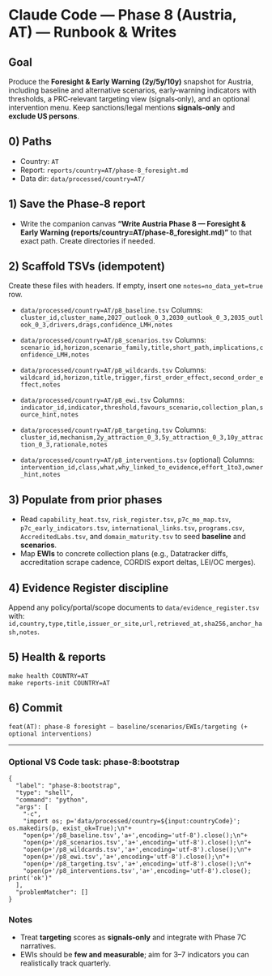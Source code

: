 # Claude Code — Phase 8 (Austria, AT) — Runbook & Writes

## Goal
Produce the **Foresight & Early Warning (2y/5y/10y)** snapshot for Austria, including baseline and alternative scenarios, early‑warning indicators with thresholds, a PRC‑relevant targeting view (signals‑only), and an optional intervention menu. Keep sanctions/legal mentions **signals‑only** and **exclude US persons**.

## 0) Paths
- Country: `AT`
- Report: `reports/country=AT/phase-8_foresight.md`
- Data dir: `data/processed/country=AT/`

## 1) Save the Phase‑8 report
- Write the companion canvas **“Write Austria Phase 8 — Foresight & Early Warning (reports/country=AT/phase-8_foresight.md)”** to that exact path. Create directories if needed.

## 2) Scaffold TSVs (idempotent)
Create these files with headers. If empty, insert one `notes=no_data_yet=true` row.

- `data/processed/country=AT/p8_baseline.tsv`
  Columns: `cluster_id,cluster_name,2027_outlook_0_3,2030_outlook_0_3,2035_outlook_0_3,drivers,drags,confidence_LMH,notes`

- `data/processed/country=AT/p8_scenarios.tsv`
  Columns: `scenario_id,horizon,scenario_family,title,short_path,implications,confidence_LMH,notes`

- `data/processed/country=AT/p8_wildcards.tsv`
  Columns: `wildcard_id,horizon,title,trigger,first_order_effect,second_order_effect,notes`

- `data/processed/country=AT/p8_ewi.tsv`
  Columns: `indicator_id,indicator,threshold,favours_scenario,collection_plan,source_hint,notes`

- `data/processed/country=AT/p8_targeting.tsv`
  Columns: `cluster_id,mechanism,2y_attraction_0_3,5y_attraction_0_3,10y_attraction_0_3,rationale,notes`

- `data/processed/country=AT/p8_interventions.tsv` (optional)
  Columns: `intervention_id,class,what,why_linked_to_evidence,effort_1to3,owner_hint,notes`

## 3) Populate from prior phases
- Read `capability_heat.tsv`, `risk_register.tsv`, `p7c_mo_map.tsv`, `p7c_early_indicators.tsv`, `international_links.tsv`, `programs.csv`, `AccreditedLabs.tsv`, and `domain_maturity.tsv` to seed **baseline** and **scenarios**.
- Map **EWIs** to concrete collection plans (e.g., Datatracker diffs, accreditation scrape cadence, CORDIS export deltas, LEI/OC merges).

## 4) Evidence Register discipline
Append any policy/portal/scope documents to `data/evidence_register.tsv` with:
`id,country,type,title,issuer_or_site,url,retrieved_at,sha256,anchor_hash,notes`.

## 5) Health & reports
```
make health COUNTRY=AT
make reports-init COUNTRY=AT
```

## 6) Commit
`feat(AT): phase‑8 foresight — baseline/scenarios/EWIs/targeting (+ optional interventions)`

---

### Optional VS Code task: phase‑8:bootstrap
```jsonc
{
  "label": "phase-8:bootstrap",
  "type": "shell",
  "command": "python",
  "args": [
    "-c",
    "import os; p='data/processed/country=${input:countryCode}'; os.makedirs(p, exist_ok=True);\n"+
    "open(p+'/p8_baseline.tsv','a+',encoding='utf-8').close();\n"+
    "open(p+'/p8_scenarios.tsv','a+',encoding='utf-8').close();\n"+
    "open(p+'/p8_wildcards.tsv','a+',encoding='utf-8').close();\n"+
    "open(p+'/p8_ewi.tsv','a+',encoding='utf-8').close();\n"+
    "open(p+'/p8_targeting.tsv','a+',encoding='utf-8').close();\n"+
    "open(p+'/p8_interventions.tsv','a+',encoding='utf-8').close(); print('ok')"
  ],
  "problemMatcher": []
}
```

### Notes
- Treat **targeting** scores as **signals‑only** and integrate with Phase 7C narratives.
- EWIs should be **few and measurable**; aim for 3–7 indicators you can realistically track quarterly.
